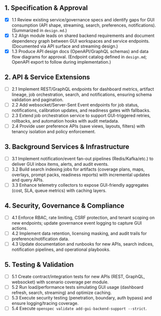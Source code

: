 ## 1. Specification & Approval

- [x] 1.1 Review existing service/governance specs and identify gaps for GUI consumption (API shape, streaming, search, preferences, notifications). (Summarized in `design.md`.)
- [x] 1.2 Align module leads on shared backend requirements and document dependency graph between GUI workspaces and service endpoints. (Documented via API surface and streaming design.)
- [x] 1.3 Produce API design docs (OpenAPI/GraphQL schemas) and data flow diagrams for approval. (Endpoint catalog defined in `design.md`; OpenAPI export to follow during implementation.)

## 2. API & Service Extensions

- [ ] 2.1 Implement REST/GraphQL endpoints for dashboard metrics, artifact lineage, job orchestration, search, and notifications, ensuring schema validation and pagination.
- [ ] 2.2 Add websocket/Server-Sent Event endpoints for job status, notifications, calibration updates, and readiness gates with fallbacks.
- [ ] 2.3 Extend job orchestration service to support GUI-triggered retries, rollbacks, and automation hooks with audit metadata.
- [ ] 2.4 Provide user preference APIs (save views, layouts, filters) with tenancy isolation and policy enforcement.

## 3. Background Services & Infrastructure

- [ ] 3.1 Implement notification/event fan-out pipelines (Redis/Kafka/etc.) to deliver GUI inbox items, alerts, and audit events.
- [ ] 3.2 Build search indexing jobs for artifacts (coverage plans, maps, overlays, prompt packs, readiness reports) with incremental updates and query APIs.
- [ ] 3.3 Enhance telemetry collectors to expose GUI-friendly aggregates (cost, SLA, queue metrics) with caching layers.

## 4. Security, Governance & Compliance

- [ ] 4.1 Enforce RBAC, rate limiting, CSRF protection, and tenant scoping on new endpoints; update governance event logging to capture GUI actions.
- [ ] 4.2 Implement data retention, licensing masking, and audit trails for preference/notification data.
- [ ] 4.3 Update documentation and runbooks for new APIs, search indices, notification pipelines, and operational playbooks.

## 5. Testing & Validation

- [ ] 5.1 Create contract/integration tests for new APIs (REST, GraphQL, websocket) with scenario coverage per module.
- [ ] 5.2 Run load/performance tests simulating GUI usage (dashboard refresh, search, streaming) and optimize caching.
- [ ] 5.3 Execute security testing (penetration, boundary, auth bypass) and ensure logging/tracing coverage.
- [ ] 5.4 Execute `openspec validate add-gui-backend-support --strict`.
